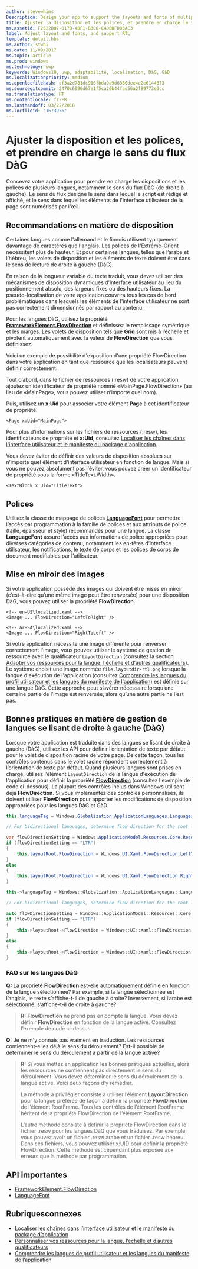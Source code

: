 ```yaml
---
author: stevewhims
Description: Design your app to support the layouts and fonts of multiple languages, including RTL (right-to-left) flow direction.
title: Ajuster la disposition et les polices, et prendre en charge le sens du flux DàG
ms.assetid: F2522B07-017D-40F1-B3C8-C4D0DFD03AC3
label: Adjust layout and fonts, and support RTL
template: detail.hbs
ms.author: stwhi
ms.date: 11/09/2017
ms.topic: article
ms.prod: windows
ms.technology: uwp
keywords: Windows10, uwp, adaptabilité, localisation, DàG, GàD
ms.localizationpriority: medium
ms.openlocfilehash: cf3a2d781dc916fbda9a9d6386dee4e2e6144873
ms.sourcegitcommit: 2470c6596d67e1f5ca26b44fad56a2f89773e9cc
ms.translationtype: HT
ms.contentlocale: fr-FR
ms.lasthandoff: 03/22/2018
ms.locfileid: "1673976"
---
```

# <a name="adjust-layout-and-fonts-and-support-rtl"></a>Ajuster la disposition et les polices, et prendre en charge le sens du flux DàG

Concevez votre application pour prendre en charge les dispositions et les polices de plusieurs langues, notamment le sens du flux DàG (de droite à gauche). Le sens du flux désigne le sens dans lequel le script est rédigé et affiché, et le sens dans lequel les éléments de l'interface utilisateur de la page sont numérisés par l'œil.

## <a name="layout-guidelines"></a>Recommandations en matière de disposition

Certaines langues comme l'allemand et le finnois utilisent typiquement davantage de caractères que l'anglais. Les polices de l'Extrême-Orient nécessitent plus de hauteur. Et pour certaines langues, telles que l’arabe et l’hébreu, les volets de disposition et les éléments de texte doivent être dans le sens de lecture de droite à gauche (DàG).

En raison de la longueur variable du texte traduit, vous devez utiliser des mécanismes de disposition dynamiques d'interface utilisateur au lieu du positionnement absolu, des largeurs fixes ou des hauteurs fixes. La pseudo-localisation de votre application couvrira tous les cas de bord problématiques dans lesquels les éléments de l'interface utilisateur ne sont pas correctement dimensionnés par rapport au contenu.

Pour les langues DàG, utilisez la propriété [**FrameworkElement.FlowDirection**](/uwp/api/Windows.UI.Xaml.FrameworkElement.FlowDirection) et définissez le remplissage symétrique et les marges. Les volets de disposition tels que [**Grid**](/uwp/api/Windows.UI.Xaml.Controls.Grid?branch=live) sont mis à l’échelle et pivotent automatiquement avec la valeur de **FlowDirection** que vous définissez.

Voici un exemple de possibilité d'exposition d'une propriété FlowDirection dans votre application en tant que ressource que les localisateurs peuvent définir correctement.

Tout d’abord, dans le fichier de ressources (.resw) de votre application, ajoutez un identificateur de propriété nommé «MainPage.FlowDirection» (au lieu de «MainPage», vous pouvez utiliser n’importe quel nom).

Puis, utilisez un **x:Uid** pour associer votre élément **Page** à cet identificateur de propriété.

```xaml
<Page x:Uid="MainPage">
```

Pour plus d’informations sur les fichiers de ressources (.resw), les identificateurs de propriété et **x:Uid**, consultez [Localiser les chaînes dans l'interface utilisateur et le manifeste du package d'application](../../app-resources/localize-strings-ui-manifest.md).

Vous devez éviter de définir des valeurs de disposition absolues sur n’importe quel élément d’interface utilisateur en fonction de langue. Mais si vous ne pouvez absolument pas l'éviter, vous pouvez créer un identificateur de propriété sous la forme «TitleText.Width».

```xaml
<TextBlock x:Uid="TitleText">
```

## <a name="fonts"></a>Polices

Utilisez la classe de mappage de polices [**LanguageFont**](/uwp/api/Windows.Globalization.Fonts.LanguageFont?branch=live) pour permettre l’accès par programmation à la famille de polices et aux attributs de police (taille, épaisseur et style) recommandés pour une langue. La classe **LanguageFont** assure l’accès aux informations de police appropriées pour diverses catégories de contenu, notamment les en-têtes d’interface utilisateur, les notifications, le texte de corps et les polices de corps de document modifiables par l’utilisateur.

## <a name="mirroring-images"></a>Mise en miroir des images

Si votre application possède des images qui doivent être mises en miroir (c’est-à-dire qu’une même image peut être renversée) pour une disposition DàG, vous pouvez utiliser la propriété **FlowDirection**.

```xaml
<!-- en-US\localized.xaml -->
<Image ... FlowDirection="LeftToRight" />

<!-- ar-SA\localized.xaml -->
<Image ... FlowDirection="RightToLeft" />
```

Si votre application nécessite une image différente pour renverser correctement l'image, vous pouvez utiliser le système de gestion de ressource avec le qualificateur `LayoutDirection` (consultez la section [Adapter vos ressources pour la langue, l'échelle et d'autres qualificateurs](../../app-resources/tailor-resources-lang-scale-contrast.md#layoutdirection)). Le système choisit une image nommée `file.layoutdir-rtl.png` lorsque la langue d'exécution de l'application (consultez [Comprendre les langues du profil utilisateur et les langues du manifeste de l'application](manage-language-and-region.md)) est définie sur une langue DàG. Cette approche peut s’avérer nécessaire lorsqu’une certaine partie de l’image est renversée, alors qu’une autre partie ne l’est pas.

## <a name="best-practices-for-handling-right-to-left-rtl-languages"></a>Bonnes pratiques en matière de gestion de langues se lisant de droite à gauche (DàG)

Lorsque votre application est traduite dans des langues se lisant de droite à gauche (DàG), utilisez les API pour définir l’orientation de texte par défaut pour le volet de disposition racine de votre page. De cette façon, tous les contrôles contenus dans le volet racine répondent correctement à l’orientation de texte par défaut. Quand plusieurs langues sont prises en charge, utilisez l’élément `LayoutDirection` de la langue d'exécution de l'application pour définir la propriété [**FlowDirection**](/uwp/api/Windows.UI.Xaml.FrameworkElement.FlowDirection) (consultez l'exemple de code ci-dessous). La plupart des contrôles inclus dans Windows utilisent déjà **FlowDirection**. Si vous implémentez des contrôles personnalisés, ils doivent utiliser **FlowDirection** pour apporter les modifications de disposition appropriées pour les langues DàG et GàD.

```csharp    
this.languageTag = Windows.Globalization.ApplicationLanguages.Languages[0];

// For bidirectional languages, determine flow direction for the root layout panel, and all contained UI.

var flowDirectionSetting = Windows.ApplicationModel.Resources.Core.ResourceContext.GetForCurrentView().QualifierValues["LayoutDirection"];
if (flowDirectionSetting == "LTR")
{
    this.layoutRoot.FlowDirection = Windows.UI.Xaml.FlowDirection.LeftToRight;
}
else
{
    this.layoutRoot.FlowDirection = Windows.UI.Xaml.FlowDirection.RightToLeft;
}
```

```cpp
this->languageTag = Windows::Globalization::ApplicationLanguages::Languages->GetAt(0);

// For bidirectional languages, determine flow direction for the root layout panel, and all contained UI.

auto flowDirectionSetting = Windows::ApplicationModel::Resources::Core::ResourceContext::GetForCurrentView()->QualifierValues->Lookup("LayoutDirection");
if (flowDirectionSetting == "LTR")
{
    this->layoutRoot->FlowDirection = Windows::UI::Xaml::FlowDirection::LeftToRight;
}
else
{
    this->layoutRoot->FlowDirection = Windows::UI::Xaml::FlowDirection::RightToLeft;
}
```

### <a name="rtl-faq"></a>FAQ sur les langues DàG 

**Q:** La propriété **FlowDirection** est-elle automatiquement définie en fonction de la langue sélectionnée? Par exemple, si la langue sélectionnée est l’anglais, le texte s’affiche-t-il de gauche à droite? Inversement, si l’arabe est sélectionné, s’affiche-t-il de droite à gauche?

> **R:** **FlowDirection** ne prend pas en compte la langue. Vous devez définir **FlowDirection** en fonction de la langue active. Consultez l’exemple de code ci-dessus.

**Q:** Je ne m'y connais pas vraiment en traduction. Les ressources contiennent-elles déjà le sens du déroulement? Est-il possible de déterminer le sens du déroulement à partir de la langue active?

> **R:** Si vous mettez en application les bonnes pratiques actuelles, alors les ressources ne contiennent pas directement le sens du déroulement. Vous devez déterminer le sens du déroulement de la langue active. Voici deux façons d’y remédier.
> 
> La méthode à privilégier consiste à utiliser l’élément **LayoutDirection** pour la langue préférée de façon à définir la propriété **FlowDirection** de l’élément RootFrame. Tous les contrôles de l’élément RootFrame héritent de la propriété FlowDirection de l’élément RootFrame.
> 
> L’autre méthode consiste à définir la propriété FlowDirection dans le fichier .resw pour les langues DàG que vous traduisez. Par exemple, vous pouvez avoir un fichier .resw arabe et un fichier .resw hébreu. Dans ces fichiers, vous pouvez utiliser x:UID pour définir la propriété FlowDirection. Cette méthode est cependant plus exposée aux erreurs que la méthode par programmation.

## <a name="important-apis"></a>API importantes

* [FrameworkElement.FlowDirection](/uwp/api/Windows.UI.Xaml.FrameworkElement.FlowDirection)
* [LanguageFont](/uwp/api/Windows.Globalization.Fonts.LanguageFont?branch=live)

## <a name="related-topics"></a>Rubriquesconnexes

* [Localiser les chaînes dans l’interface utilisateur et le manifeste du package d’application](../../app-resources/localize-strings-ui-manifest.md)
* [Personnaliser vos ressources pour la langue, l’échelle et d’autres qualificateurs](../../app-resources/tailor-resources-lang-scale-contrast.md)
* [Comprendre les langues de profil utilisateur et les langues du manifeste de l’application](manage-language-and-region.md)